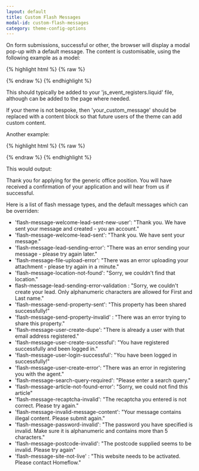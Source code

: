 ```yaml
---
layout: default
title: Custom Flash Messages
modal-id: custom-flash-messages
category: theme-config-options
---
```


On form submissions, successful or other, the browser will display a modal pop-up with
a default message. The content is customisable, using the following example as
a model:

{% highlight html %}
{% raw %}
<script>
$(document).ready(function(){
  Ctesius.addConfig('name-of-the-flash-message-to-override', 'you_custom_message');
});
</script>
{% endraw %}
{% endhighlight %}

This should typically be added to your 'js_event_registers.liquid' file, although
can be added to the page where needed.

If your theme is not bespoke, then 'your_custom_message' should be replaced with
a content block so that future users of the theme can add custom content.

Another example:

{% highlight html %}
{% raw %}
<script>
$(document).ready(function(){
Ctesius.addConfig('flash-message-welcome-lead-sent', 'Thank you for applying for the {{ article.slug | remove: "current-opportunities-""  }}' +
' position. You will have received a confirmation of your application and will hear from us if successful.' );
});
</script>
{% endraw %}
{% endhighlight %}

This would output:

Thank you for applying for the generic office position. You will have received a
confirmation of your application and will hear from us if successful.

Here is a list of flash message types, and the default messages which can be overriden:

- 'flash-message-welcome-lead-sent-new-user': "Thank you. We have sent your message and created - you an account."
- 'flash-message-welcome-lead-sent': "Thank you. We have sent your message."
- 'flash-message-lead-sending-error': "There was an error sending your message - please try again later."
- 'flash-message-file-upload-error': "There was an error uploading your attachment - please try again in a minute."
- 'flash-message-location-not-found': "Sorry, we couldn't find that location."
- flash-message-lead-sending-error-validation : "Sorry, we couldn't create your lead. Only alphanumeric characters are allowed for First and Last name."
- 'flash-message-send-property-sent': "This property has been shared successfully!"
- 'flash-message-send-property-invalid' : "There was an error trying to share this property."
- 'flash-message-user-create-dupe': "There is already a user with that email address registered."
- 'flash-message-user-create-successful': "You have registered successfully and been logged in."
- 'flash-message-user-login-successful': "You have been logged in successfully!"
- 'flash-message-user-create-error': "There was an error in registering you with the agent."
- 'flash-message-search-query-required': "Please enter a search query."
- 'flash-message-article-not-found-error': "Sorry, we could not find this article"
- 'flash-message-recaptcha-invalid': "The recaptcha you entered is not correct. Please try again."
- 'flash-message-invalid-message-content': "Your message contains illegal content. Please submit again."
- 'flash-message-password-invalid': "The password you have specified is invalid. Make sure it is alphanumeric and contains more than 5 characters."
- 'flash-message-postcode-invalid': "The postcode supplied seems to be invalid. Please try again"
- 'flash-message-site-not-live' : "<span>This website needs to be activated. Please contact Homeflow.</span>"
